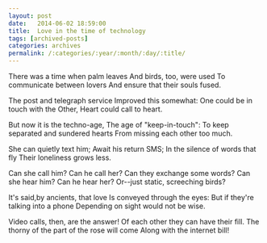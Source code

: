 ```yaml
---
layout: post
date:	2014-06-02 18:59:00
title:  Love in the time of technology
tags: [archived-posts]
categories: archives
permalink: /:categories/:year/:month/:day/:title/
---
```

There was a time when palm leaves
And birds, too, were used
To communicate between lovers
And ensure that their souls fused.

The post and telegraph service
Improved this somewhat:
One could be in touch with the Other,
Heart could call to heart.

But now it is the techno-age,
The age of "keep-in-touch":
To keep separated and sundered hearts
From missing each other too much.

She can quietly text him;
Await his return SMS;
In the silence of words that fly
Their loneliness grows less.

Can she call him? Can he call her?
Can they exchange some words?
Can she hear him? Can he hear her?
Or--just static, screeching  birds?

It's said,by ancients, that love
Is conveyed through the eyes:
But if they're talking into a  phone
Depending on sight would not be wise.

Video calls, then, are the answer!
Of each other they can have their fill.
The thorny of the part of the rose will come
Along with the internet bill!

